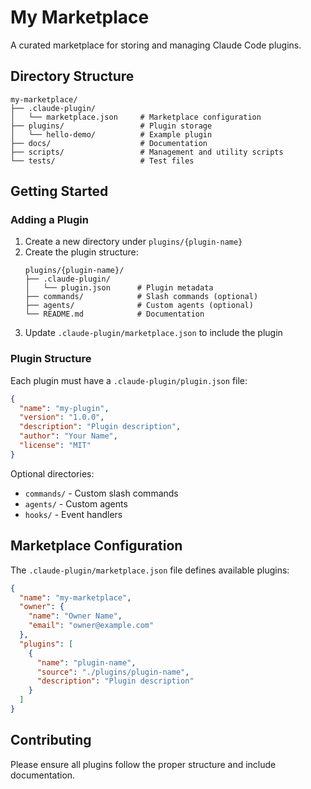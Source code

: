 # My Marketplace

A curated marketplace for storing and managing Claude Code plugins.

## Directory Structure

```
my-marketplace/
├── .claude-plugin/
│   └── marketplace.json     # Marketplace configuration
├── plugins/                 # Plugin storage
│   └── hello-demo/          # Example plugin
├── docs/                    # Documentation
├── scripts/                 # Management and utility scripts
└── tests/                   # Test files
```

## Getting Started

### Adding a Plugin

1. Create a new directory under `plugins/{plugin-name}`
2. Create the plugin structure:
   ```
   plugins/{plugin-name}/
   ├── .claude-plugin/
   │   └── plugin.json      # Plugin metadata
   ├── commands/            # Slash commands (optional)
   ├── agents/              # Custom agents (optional)
   └── README.md            # Documentation
   ```
3. Update `.claude-plugin/marketplace.json` to include the plugin

### Plugin Structure

Each plugin must have a `.claude-plugin/plugin.json` file:

```json
{
  "name": "my-plugin",
  "version": "1.0.0",
  "description": "Plugin description",
  "author": "Your Name",
  "license": "MIT"
}
```

Optional directories:
- `commands/` - Custom slash commands
- `agents/` - Custom agents
- `hooks/` - Event handlers

## Marketplace Configuration

The `.claude-plugin/marketplace.json` file defines available plugins:

```json
{
  "name": "my-marketplace",
  "owner": {
    "name": "Owner Name",
    "email": "owner@example.com"
  },
  "plugins": [
    {
      "name": "plugin-name",
      "source": "./plugins/plugin-name",
      "description": "Plugin description"
    }
  ]
}
```

## Contributing

Please ensure all plugins follow the proper structure and include documentation.
